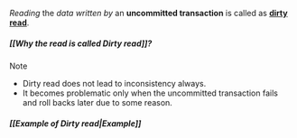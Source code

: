 *Reading* the *data* *written by* an **uncommitted transaction** is called as **<u>dirty read</u>**.
##### *[[Why the read is called Dirty read]]?*

>[!note] 
>- Dirty read does not lead to inconsistency always.
>- It becomes problematic only when the uncommitted transaction fails and roll backs later due to some reason.
#####  *[[Example of Dirty read|Example]]*


